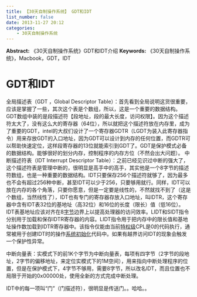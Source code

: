 ```yaml
---
title: 【30天自制操作系统】 GDT和IDT
list_number: false
date: 2013-11-27 20:12
categories:
    - 30天自制操作系统
---
```

**Abstract:** 《30天自制操作系统》GDT和IDT介绍
**Keywords:** 《30天自制操作系统》，Macbook，GDT，IDT
<!--more-->
# GDT和IDT
全局描述表（GDT ，Global Descriptor Table）：首先看到全局说明这货很重要，应该是掌握了一些，其次这个表是个数组，所以，这是一个重要的数据结构。
GDT数组中装的是段描述符【段地址，段的最大长度，访问权限】。因为这个描述符太大了，没有这么大的寄存器（64位），所以就把这个描述符放在内存里，成为了重要的GDT，intel的大叔们设计了一个寄存器GDTR（LGDT为装入此寄存器指令）用来存放GDT的入口地址，因为GDT可以设计到内存的任何位置，而GDTR可以帮助快速定位，这样段寄存器的13位就能索引到GDT了。GDT是保护模式必备的数据结构。能够很好的划分内存，控制程序的内存方位（不然会出大问题）。
中断描述符表（IDT Interrupt Descriptor Table）：之前已经见识过中断的强大了，这个描述符表是管理中断的，很明显是高手中的高手，其实他是一个8字节的描述符数组，也是一种重要的数据结构。IDT只要保存256个描述符就够了，因为最多也不会有超过256种中断，甚至IDT可以少于256，只要够用就行。同样，IDT可以放在内存的各个角落，只要你愿意，但是一定要是线性的，不然就找不到了（这是个数组，当然线性了），IDT也有专门的寄存器存放入口地址，叫IDTR，这个寄存器中含有IDT表32位的基地址（高32位）和16位的长度（限长）值（低16位）。IDT表基地址应该对齐在8[字节][Link 1]边界上以提高处理器的访问效率。LIDT和SIDT指令分别用于加载和保存IDTR寄存器的内容。LIDT指令用于把内存中的限长值和基地址操作数加载到IDTR寄存器中。该指令仅能由当前[特权级][Link 2]CPL是0的代码执行，通常被用于创建IDT时的操作[系统初始化][Link 3]代码中。如果有越界访问IDT的现象会触发一个保护性异常。

中断向量表：实模式下的前1K个字节为中断向量表，每项有四字节（2字节的段地址，2字节的偏移地址，来定位实模式下的1M空间），用来指向中断处理程序的位置，但是在保护模式下，4字节不够用，需要8字节，所以改名IDT，而且位置也不局限于开始的0x00000处，使用全新的方式完成中断处理。

IDT中的每一项叫“门”（门描述符），很明显是传送门。。哈哈。。





[Link 1]: http://baike.baidu.com/view/60408.htm
[Link 2]: http://baike.baidu.com/view/2188561.htm
[Link 3]: http://baike.baidu.com/view/811790.htm





